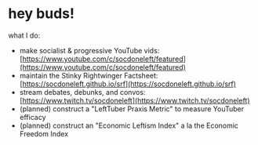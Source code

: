 # hey buds!
what I do:
- make socialist & progressive YouTube vids: [https://www.youtube.com/c/socdoneleft/featured](https://www.youtube.com/c/socdoneleft/featured)
- maintain the Stinky Rightwinger Factsheet: [https://socdoneleft.github.io/srf](https://socdoneleft.github.io/srf)
- stream debates, debunks, and convos: [https://www.twitch.tv/socdoneleft](https://www.twitch.tv/socdoneleft)
- (planned) construct a "LeftTuber Praxis Metric" to measure YouTuber efficacy
- (planned) construct an "Economic Leftism Index" a la the Economic Freedom Index